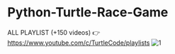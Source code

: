 # Python-Turtle-Race-Game
ALL PLAYLIST (+150 videos) 👉 https://www.youtube.com/c/TurtleCode/playlists
![1](https://user-images.githubusercontent.com/85156399/178202223-c004d57c-8620-4a09-ba68-1e55fc706ee5.png)

